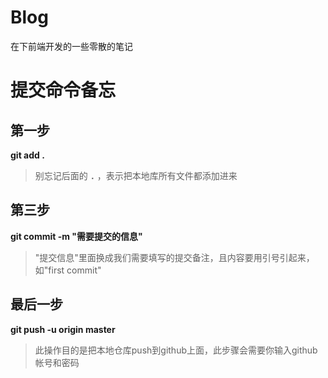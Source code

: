 # Blog
在下前端开发的一些零散的笔记

提交命令备忘
==
## 第一步
**git add .**       
>别忘记后面的 **`.`** ，表示把本地库所有文件都添加进来

## 第三步
**git commit  -m "需要提交的信息"**
> "提交信息"里面换成我们需要填写的提交备注，且内容要用引号引起来，如"first commit"

## 最后一步
**git push -u origin master**   
>此操作目的是把本地仓库push到github上面，此步骤会需要你输入github帐号和密码
